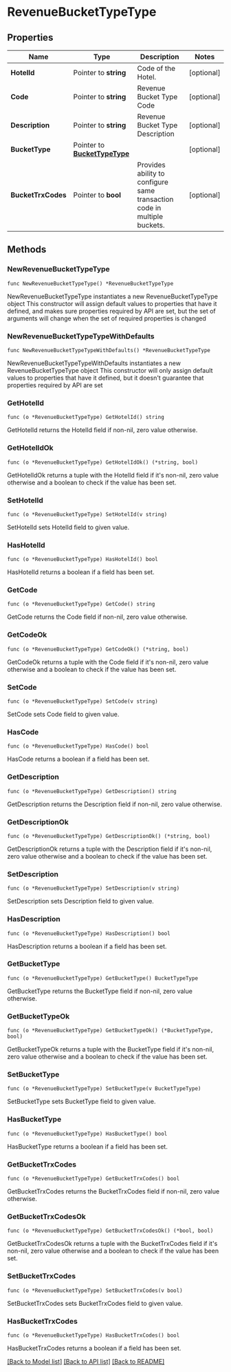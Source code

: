 # RevenueBucketTypeType

## Properties

Name | Type | Description | Notes
------------ | ------------- | ------------- | -------------
**HotelId** | Pointer to **string** | Code of the Hotel. | [optional] 
**Code** | Pointer to **string** | Revenue Bucket Type Code | [optional] 
**Description** | Pointer to **string** | Revenue Bucket Type Description | [optional] 
**BucketType** | Pointer to [**BucketTypeType**](BucketTypeType.md) |  | [optional] 
**BucketTrxCodes** | Pointer to **bool** | Provides ability to configure same transaction code in multiple buckets. | [optional] 

## Methods

### NewRevenueBucketTypeType

`func NewRevenueBucketTypeType() *RevenueBucketTypeType`

NewRevenueBucketTypeType instantiates a new RevenueBucketTypeType object
This constructor will assign default values to properties that have it defined,
and makes sure properties required by API are set, but the set of arguments
will change when the set of required properties is changed

### NewRevenueBucketTypeTypeWithDefaults

`func NewRevenueBucketTypeTypeWithDefaults() *RevenueBucketTypeType`

NewRevenueBucketTypeTypeWithDefaults instantiates a new RevenueBucketTypeType object
This constructor will only assign default values to properties that have it defined,
but it doesn't guarantee that properties required by API are set

### GetHotelId

`func (o *RevenueBucketTypeType) GetHotelId() string`

GetHotelId returns the HotelId field if non-nil, zero value otherwise.

### GetHotelIdOk

`func (o *RevenueBucketTypeType) GetHotelIdOk() (*string, bool)`

GetHotelIdOk returns a tuple with the HotelId field if it's non-nil, zero value otherwise
and a boolean to check if the value has been set.

### SetHotelId

`func (o *RevenueBucketTypeType) SetHotelId(v string)`

SetHotelId sets HotelId field to given value.

### HasHotelId

`func (o *RevenueBucketTypeType) HasHotelId() bool`

HasHotelId returns a boolean if a field has been set.

### GetCode

`func (o *RevenueBucketTypeType) GetCode() string`

GetCode returns the Code field if non-nil, zero value otherwise.

### GetCodeOk

`func (o *RevenueBucketTypeType) GetCodeOk() (*string, bool)`

GetCodeOk returns a tuple with the Code field if it's non-nil, zero value otherwise
and a boolean to check if the value has been set.

### SetCode

`func (o *RevenueBucketTypeType) SetCode(v string)`

SetCode sets Code field to given value.

### HasCode

`func (o *RevenueBucketTypeType) HasCode() bool`

HasCode returns a boolean if a field has been set.

### GetDescription

`func (o *RevenueBucketTypeType) GetDescription() string`

GetDescription returns the Description field if non-nil, zero value otherwise.

### GetDescriptionOk

`func (o *RevenueBucketTypeType) GetDescriptionOk() (*string, bool)`

GetDescriptionOk returns a tuple with the Description field if it's non-nil, zero value otherwise
and a boolean to check if the value has been set.

### SetDescription

`func (o *RevenueBucketTypeType) SetDescription(v string)`

SetDescription sets Description field to given value.

### HasDescription

`func (o *RevenueBucketTypeType) HasDescription() bool`

HasDescription returns a boolean if a field has been set.

### GetBucketType

`func (o *RevenueBucketTypeType) GetBucketType() BucketTypeType`

GetBucketType returns the BucketType field if non-nil, zero value otherwise.

### GetBucketTypeOk

`func (o *RevenueBucketTypeType) GetBucketTypeOk() (*BucketTypeType, bool)`

GetBucketTypeOk returns a tuple with the BucketType field if it's non-nil, zero value otherwise
and a boolean to check if the value has been set.

### SetBucketType

`func (o *RevenueBucketTypeType) SetBucketType(v BucketTypeType)`

SetBucketType sets BucketType field to given value.

### HasBucketType

`func (o *RevenueBucketTypeType) HasBucketType() bool`

HasBucketType returns a boolean if a field has been set.

### GetBucketTrxCodes

`func (o *RevenueBucketTypeType) GetBucketTrxCodes() bool`

GetBucketTrxCodes returns the BucketTrxCodes field if non-nil, zero value otherwise.

### GetBucketTrxCodesOk

`func (o *RevenueBucketTypeType) GetBucketTrxCodesOk() (*bool, bool)`

GetBucketTrxCodesOk returns a tuple with the BucketTrxCodes field if it's non-nil, zero value otherwise
and a boolean to check if the value has been set.

### SetBucketTrxCodes

`func (o *RevenueBucketTypeType) SetBucketTrxCodes(v bool)`

SetBucketTrxCodes sets BucketTrxCodes field to given value.

### HasBucketTrxCodes

`func (o *RevenueBucketTypeType) HasBucketTrxCodes() bool`

HasBucketTrxCodes returns a boolean if a field has been set.


[[Back to Model list]](../README.md#documentation-for-models) [[Back to API list]](../README.md#documentation-for-api-endpoints) [[Back to README]](../README.md)



